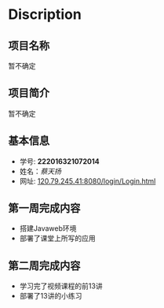 # Discription

## 项目名称
暂不确定

## 项目简介
暂不确定


## 基本信息
- 学号: **222016321072014**
- 姓名：*蔡天扬*
- 网址: [120.79.245.41:8080/login/Login.html](http://120.79.245.41:8080/login/Login.html)


## 第一周完成内容
- 搭建Javaweb环境
- 部署了课堂上所写的应用

## 第二周完成内容
- 学习完了视频课程的前13讲
- 部署了13讲的小练习




